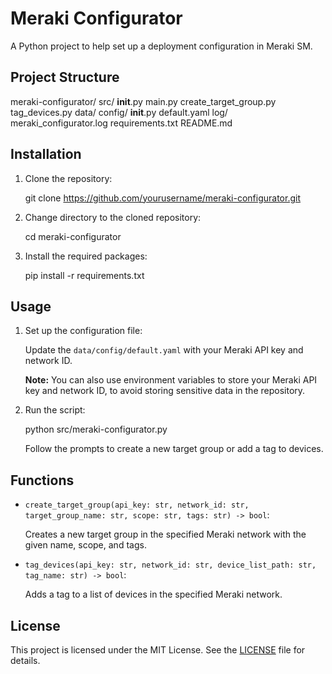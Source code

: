 # Meraki Configurator

A Python project to help set up a deployment configuration in Meraki SM.

## Project Structure

meraki-configurator/
    src/
        __init__.py
        main.py
        create_target_group.py
        tag_devices.py
    data/
        config/
            __init__.py
            default.yaml
    log/
        meraki_configurator.log
    requirements.txt
README.md

## Installation

1. Clone the repository:

   git clone https://github.com/yourusername/meraki-configurator.git

2. Change directory to the cloned repository:

   cd meraki-configurator

3. Install the required packages:

   pip install -r requirements.txt

## Usage

1. Set up the configuration file:

   Update the `data/config/default.yaml` with your Meraki API key and network ID.

   **Note:** You can also use environment variables to store your Meraki API key and network ID, to avoid storing sensitive data in the repository.

2. Run the script:

   python src/meraki-configurator.py

   Follow the prompts to create a new target group or add a tag to devices.

## Functions

- `create_target_group(api_key: str, network_id: str, target_group_name: str, scope: str, tags: str) -> bool`:

  Creates a new target group in the specified Meraki network with the given name, scope, and tags.

- `tag_devices(api_key: str, network_id: str, device_list_path: str, tag_name: str) -> bool`:

  Adds a tag to a list of devices in the specified Meraki network.

## License

This project is licensed under the MIT License. See the [LICENSE](LICENSE) file for details.
